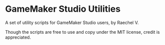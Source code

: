 # GameMaker Studio Utilities
A set of utility scripts for GameMaker Studio users, by Raechel V.

Though the scripts are free to use and copy under the MIT license, credit is appreciated.
